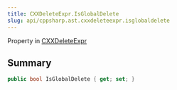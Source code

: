 ```yaml
---
title: CXXDeleteExpr.IsGlobalDelete
slug: api/cppsharp.ast.cxxdeleteexpr.isglobaldelete
---
```

Property in [CXXDeleteExpr](/api/cppsharp/ast/cxxdeleteexpr)

## Summary



```csharp
public bool IsGlobalDelete { get; set; }
```

